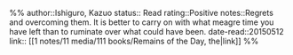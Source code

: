 %%
author::Ishiguro, Kazuo
status:: Read
rating::Positive
notes::Regrets and overcoming them. It is better to carry on with what meagre time you have left than to ruminate over what could have been.
date-read::20150512
link:: [[1 notes/11 media/111 books/Remains of the Day, the|link]]
%%